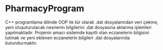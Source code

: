 # PharmacyProgram
C++ programlama dilinde OOP ile tür olarak .dat dosyalarından veri çekme, yeni oluşuturulacak nesnenin bilgilerini .dat dosyasına aktarma işlemleri yapılmaktadır.
Projenin amacı sistemde kayıtlı olan eczanelerin bilgisini tutmak ve yeni eklenen eczanelerin bilgileri .dat dosyalarında bulundurmaktır.